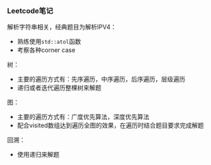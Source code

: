 ### Leetcode笔记

解析字符串相关，经典题目为解析IPV4：

- 熟练使用``std::atol``函数
- 考察各种corner case

树：

- 主要的遍历方式有：先序遍历，中序遍历，后序遍历，层级遍历
- 递归或者迭代遍历整棵树来解题

图：

- 主要的遍历方式有：广度优先算法，深度优先算法
- 配合visited数组达到遍历全图的效果，在遍历时结合题目要求完成解题

回溯：

- 使用递归来解题
